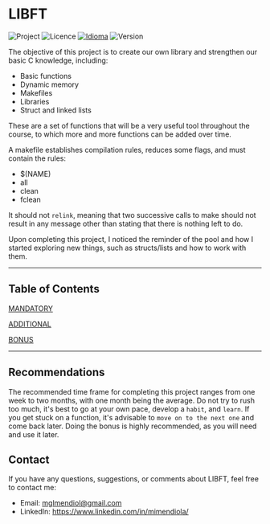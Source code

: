 # LIBFT

![Project](https://img.shields.io/badge/Project-Libft-blue)
![Licence](https://img.shields.io/badge/Licence-MIT-orange)
[![Idioma](https://img.shields.io/badge/Idioma-Español-purple)](https://github.com/MiMendiola/Libft/tree/main/Documentation/es/README.md)
![Version](https://img.shields.io/badge/Version-1.0-green)

The objective of this project is to create our own library and strengthen our basic C knowledge, including:
- Basic functions
- Dynamic memory
- Makefiles
- Libraries
- Struct and linked lists

These are a set of functions that will be a very useful tool throughout the course, to which more and more functions can be added over time.

A makefile establishes compilation rules, reduces some flags, and must contain the rules:
- $(NAME)
- all
- clean
- fclean

It should not `relink`, meaning that two successive calls to make should not result in any message other than stating that there is nothing left to do.

Upon completing this project, I noticed the reminder of the pool and how I started exploring new things, such as structs/lists and how to work with them.

---

## Table of Contents

[MANDATORY](./Documentation/MANDATORY/MANDATORY.md)

[ADDITIONAL](./Documentation/ADDITIONAL/ADDITIONAL.md)

[BONUS](./Documentation/BONUS/BONUS.md)

---

## Recommendations

The recommended time frame for completing this project ranges from one week to two months, with one month being the average. 
Do not try to rush too much, it's best to go at your own pace, develop a `habit`, and `learn`.
If you get stuck on a function, it's advisable to `move on to the next one` and come back later. 
Doing the bonus is highly recommended, as you will need and use it later.

## Contact

If you have any questions, suggestions, or comments about LIBFT, feel free to contact me:

- Email: <a href="mailto:mglmendiol@gmail.com" style="text-decoration: none; color:#fff">mglmendiol@gmail.com</a>
- LinkedIn: <a href="https://www.linkedin.com/in/mimendiola/" style="text-decoration: none; color:#fff !important;">https://www.linkedin.com/in/mimendiola/</a>
